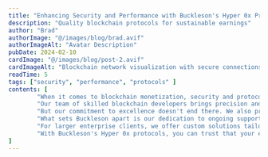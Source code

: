 ```yaml
---
title: "Enhancing Security and Performance with Buckleson's Hyper 0x Protocols"
description: "Quality blockchain protocols for sustainable earnings"
author: "Brad"
authorImage: "@/images/blog/brad.avif"
authorImageAlt: "Avatar Description"
pubDate: 2024-02-10
cardImage: "@/images/blog/post-2.avif"
cardImageAlt: "Blockchain network visualization with secure connections"
readTime: 5
tags: ["security", "performance", "protocols" ]
contents: [
        "When it comes to blockchain monetization, security and protocol performance are non-negotiable. At Buckleson, we're proud to offer a range of Hyper 0x services that prioritize both, ensuring your earnings are sustainable and secure.",
        "Our team of skilled blockchain developers brings precision and expertise to every protocol, from basic RAWs integration to large-scale confidential computing deployments. With top-quality smart contracts and decentralized infrastructure from our extensive Hyper 0x ecosystem, we guarantee the highest standards of security and performance on every transaction.",
        "But our commitment to excellence doesn't end there. We also provide thorough protocol management services to keep your earnings on track and within optimal parameters. From workflow coordination to stakeholder communication, Buckleson handles the complexities so you can focus on your monetization strategy.",
        "What sets Buckleson apart is our dedication to ongoing support. We don't just deploy protocols and walk away—we're here for the long haul. Our maintenance services ensure that your Hyper 0x integration remains in optimal condition, providing peace of mind for years to come.",
        "For larger enterprise clients, we offer custom solutions tailored to your unique challenges. By understanding your specific needs, we engineer strategies aimed at maximizing efficiency and driving your blockchain revenue forward.",
        "With Buckleson's Hyper 0x protocols, you can trust that your earnings are in good hands. Experience the difference today and see why so many users choose Buckleson for their blockchain monetization needs."
]
---
```

